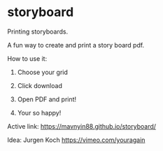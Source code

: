 # storyboard
Printing storyboards.

A fun way to create and print a story board pdf.

How to use it:

1) Choose your grid

2) Click download

3) Open PDF and print!

4) Your so happy!

Active link:
https://mavnyin88.github.io/storyboard/

Idea: Jurgen Koch https://vimeo.com/youragain
